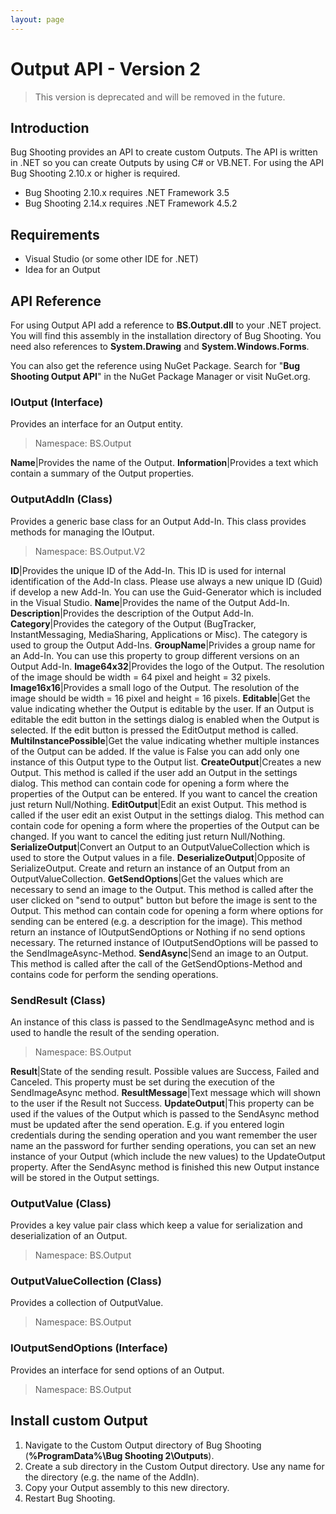 ```yaml
---
layout: page
---
```


# Output API - Version 2

> This version is deprecated and will be removed in the future.

## Introduction
Bug Shooting provides an API to create custom Outputs. The API is written in .NET so you can create Outputs by using C# or VB.NET. For using the API Bug Shooting 2.10.x or higher is required.

* Bug Shooting 2.10.x requires .NET Framework 3.5
* Bug Shooting 2.14.x requires .NET Framework 4.5.2

## Requirements
* Visual Studio (or some other IDE for .NET)
* Idea for an Output 

## API Reference
For using Output API add a reference to **BS.Output.dll** to your .NET project. You will find this assembly in the installation directory of Bug Shooting. You need also references to **System.Drawing** and **System.Windows.Forms**.

You can also get the reference using NuGet Package. Search for "**Bug Shooting Output API**" in the NuGet Package Manager or visit NuGet.org.

### IOutput (Interface)
Provides an interface for an Output entity.

> Namespace: BS.Output

**Name**|Provides the name of the Output.
**Information**|Provides a text which contain a summary of the Output properties.

### OutputAddIn (Class)
Provides a generic base class for an Output Add-In. This class provides methods for managing the IOutput.

> Namespace: BS.Output.V2

**ID**|Provides the unique ID of the Add-In. This ID is used for internal identification of the Add-In class. Please use always a new unique ID (Guid) if develop a new Add-In. You can use the Guid-Generator which is included in the Visual Studio.
**Name**|Provides the name of the Output Add-In.
**Description**|Provides the description of the Output Add-In.
**Category**|Provides the category of the Output (BugTracker, InstantMessaging, MediaSharing, Applications or Misc). The category is used to group the Output Add-Ins.
**GroupName**|Privides a group name for an Add-In. You can use this property to group different versions on an Output Add-In.
**Image64x32**|Provides the logo of the Output. The resolution of the image should be width = 64 pixel and height = 32 pixels.
**Image16x16**|Provides a small logo of the Output. The resolution of the image should be width = 16 pixel and height = 16 pixels.
**Editable**|Get the value indicating whether the Output is editable by the user. If an Output is editable the edit button in the settings dialog is enabled when the Output is selected. If the edit button is pressed the EditOutput method is called.
**MultiInstancePossible**|Get the value indicating whether multiple instances of the Output can be added. If the value is False you can add only one instance of this Output type to the Output list.
**CreateOutput**|Creates a new Output. This method is called if the user add an Output in the settings dialog. This method can contain code for opening a form where the properties of the Output can be entered. If you want to cancel the creation just return Null/Nothing.
**EditOutput**|Edit an exist Output. This method is called if the user edit an exist Output in the settings dialog. This method can contain code for opening a form where the properties of the Output can be changed. If you want to cancel the editing just return Null/Nothing.
**SerializeOutput**|Convert an Output to an OutputValueCollection which is used to store the Output values in a file.
**DeserializeOutput**|Opposite of SerializeOutput. Create and return an instance of an Output from an OutputValueCollection.
**GetSendOptions**|Get the values which are necessary to send an image to the Output. This method is called after the user clicked on "send to output" button but before the image is sent to the Output. This method can contain code for opening a form where options for sending can be entered (e.g. a description for the image). This method return an instance of IOutputSendOptions or Nothing if no send options necessary. The returned instance of IOutputSendOptions will be passed to the SendImageAsync-Method.
**SendAsync**|Send an image to an Output. This method is called after the call of the GetSendOptions-Method and contains code for perform the sending operations.
 
### SendResult (Class)
An instance of this class is passed to the SendImageAsync method and is used to handle the result of the sending operation.

> Namespace: BS.Output

**Result**|State of the sending result. Possible values are Success, Failed and Canceled. This property must be set during the execution of the SendImageAsync method.
**ResultMessage**|Text message which will shown to the user if the Result not Success.
**UpdateOutput**|This property can be used if the values of the Output which is passed to the SendAsync method must be updated after the send operation. E.g. if you entered login credentials during the sending operation and you want remember the user name an the password for further sending operations, you can set an new instance of your Output (which include the new values) to the UpdateOutput property. After the SendAsync method is finished this new Output instance will be stored in the Output settings.
 
### OutputValue (Class)
Provides a key value pair class which keep a value for serialization and deserialization of an Output.

> Namespace: BS.Output

### OutputValueCollection (Class)
Provides a collection of OutputValue.

> Namespace: BS.Output

### IOutputSendOptions (Interface)
Provides an interface for send options of an Output.

> Namespace: BS.Output

## Install custom Output
1. Navigate to the Custom Output directory of Bug Shooting (**%ProgramData%\Bug Shooting 2\Outputs**).
2. Create a sub directory in the Custom Output directory. Use any name for the directory (e.g. the name of the AddIn).
3. Copy your Output assembly to this new directory.
4. Restart Bug Shooting.

